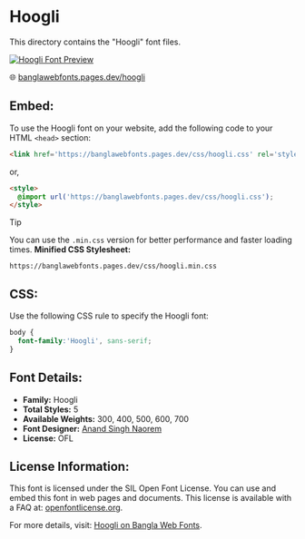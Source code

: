 # Hoogli

This directory contains the "Hoogli" font files.

[![Hoogli Font Preview](https://banglawebfonts.pages.dev/fonts/hoogli/hoogli-font.jpg)](https://banglawebfonts.pages.dev/hoogli/)

🌐 [banglawebfonts.pages.dev/hoogli](https://banglawebfonts.pages.dev/hoogli/)

## Embed:
To use the Hoogli font on your website, add the following code to your HTML `<head>` section:
```html
<link href='https://banglawebfonts.pages.dev/css/hoogli.css' rel='stylesheet'>
```

or,
```html
<style>
  @import url('https://banglawebfonts.pages.dev/css/hoogli.css');
</style>
```

> [!TIP]
> You can use the `.min.css` version for better performance and faster loading times.
> **Minified CSS Stylesheet:**  
> ```
> https://banglawebfonts.pages.dev/css/hoogli.min.css
> ```

## CSS:
Use the following CSS rule to specify the Hoogli font:
```css
body {
  font-family:'Hoogli', sans-serif;
}
```

## Font Details:
- **Family:** Hoogli
- **Total Styles:** 5
- **Available Weights:** 300, 400, 500, 600, 700
- **Font Designer:** [Anand Singh Naorem](https://github.com/brandnewtype)
- **License:** OFL

## License Information:
This font is licensed under the SIL Open Font License. You can use and embed this font in web pages and documents. This license is available with a FAQ at: <a href='https://openfontlicense.org/' target='_blank' class='text-blue-600 hover:underline' rel='noopener noreferrer'>openfontlicense.org</a>.

For more details, visit: [Hoogli on Bangla Web Fonts](https://banglawebfonts.pages.dev/hoogli/#about).